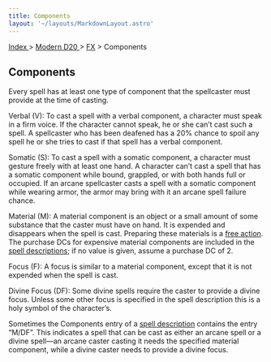 ```yaml
---
title: Components
layout: '~/layouts/MarkdownLayout.astro'
---
```


[ Index ](/) > [ Modern D20 ](/modern.d20.srd) > [FX](/modern.d20.srd/fx) > Components

## Components

Every spell has at least one type of component that the spellcaster must
provide at the time of casting.

Verbal (V): To cast a spell with a verbal component, a character must speak in
a firm voice. If the character cannot speak, he or she can’t cast such a
spell. A spellcaster who has been deafened has a 20% chance to spoil any spell
he or she tries to cast if that spell has a verbal component.

Somatic (S): To cast a spell with a somatic component, a character must
gesture freely with at least one hand. A character can’t cast a spell that has
a somatic component while bound, grappled, or with both hands full or
occupied. If an arcane spellcaster casts a spell with a somatic component
while wearing armor, the armor may bring with it an arcane spell failure
chance.

Material (M): A material component is an object or a small amount of some
substance that the caster must have on hand. It is expended and disappears
when the spell is cast. Preparing these materials is a [free action](/modern.d20.srd/combat/action.types). The purchase DCs for expensive
material components are included in the [spell descriptions](/modern.d20.srd/fx/spell.descriptions); if no value is given,
assume a purchase DC of 2.

Focus (F): A focus is similar to a material component, except that it is not
expended when the spell is cast.

Divine Focus (DF): Some divine spells require the caster to provide a divine
focus. Unless some other focus is specified in the spell description this is a
holy symbol of the character’s.

Sometimes the Components entry of a [spell description](/modern.d20.srd/fx/spell.descriptions) contains the entry “M/DF”.
This indicates a spell that can be cast as either an arcane spell or a divine
spell—an arcane caster casting it needs the specified material component,
while a divine caster needs to provide a divine focus.

